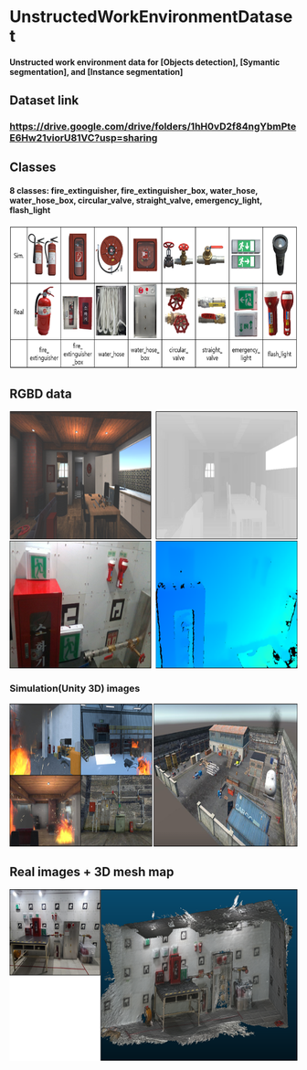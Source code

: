 # UnstructedWorkEnvironmentDataset
#### Unstructed work environment data for __[Objects detection]__, __[Symantic segmentation]__, and __[Instance segmentation]__

## Dataset link
### https://drive.google.com/drive/folders/1hH0vD2f84ngYbmPteE6Hw21viorU81VC?usp=sharing

## Classes
#### 8 classes: fire_extinguisher, fire_extinguisher_box, water_hose, water_hose_box, circular_valve, straight_valve, emergency_light, flash_light
<img src="https://github.com/UnstructuredWork/UnstructedWorkEnvironmentDataset/blob/main/readme_imgs/git1.PNG" width="800" height="250">

## RGBD data
<img src="https://github.com/UnstructuredWork/UnstructedWorkEnvironmentDataset/blob/main/readme_imgs/git3.png" width="800" height="450">

### Simulation(Unity 3D) images
<img src="https://github.com/UnstructuredWork/UnstructedWorkEnvironmentDataset/blob/main/readme_imgs/git4.png" width="800" height="250">

## Real images + 3D mesh map
<img src="https://github.com/UnstructuredWork/UnstructedWorkEnvironmentDataset/blob/main/readme_imgs/git5.png" width="800" height="300">

